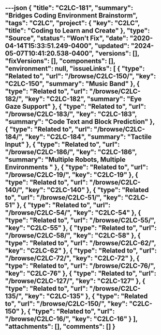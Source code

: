 ---json
{
  "title": "C2LC-181",
  "summary": "Bridges Coding Environment Brainstorm",
  "tags": "C2LC",
  "project": {
    "key": "C2LC",
    "title": "Coding to Learn and Create"
  },
  "type": "Source",
  "status": "Won't Fix",
  "date": "2020-04-14T15:33:51.249-0400",
  "updated": "2024-05-07T10:41:20.538-0400",
  "versions": [],
  "fixVersions": [],
  "components": [],
  "environment": null,
  "issueLinks": [
    {
      "type": "Related to",
      "url": "/browse/C2LC-150/",
      "key": "C2LC-150",
      "summary": "Music Band"
    },
    {
      "type": "Related to",
      "url": "/browse/C2LC-182/",
      "key": "C2LC-182",
      "summary": "Eye Gaze Support"
    },
    {
      "type": "Related to",
      "url": "/browse/C2LC-183/",
      "key": "C2LC-183",
      "summary": "Code Text and Block Prediction"
    },
    {
      "type": "Related to",
      "url": "/browse/C2LC-184/",
      "key": "C2LC-184",
      "summary": "Tactile Input"
    },
    {
      "type": "Related to",
      "url": "/browse/C2LC-186/",
      "key": "C2LC-186",
      "summary": "Multiple Robots, Multiple Environments "
    },
    {
      "type": "Related to",
      "url": "/browse/C2LC-19/",
      "key": "C2LC-19"
    },
    {
      "type": "Related to",
      "url": "/browse/C2LC-140/",
      "key": "C2LC-140"
    },
    {
      "type": "Related to",
      "url": "/browse/C2LC-51/",
      "key": "C2LC-51"
    },
    {
      "type": "Related to",
      "url": "/browse/C2LC-54/",
      "key": "C2LC-54"
    },
    {
      "type": "Related to",
      "url": "/browse/C2LC-55/",
      "key": "C2LC-55"
    },
    {
      "type": "Related to",
      "url": "/browse/C2LC-58/",
      "key": "C2LC-58"
    },
    {
      "type": "Related to",
      "url": "/browse/C2LC-62/",
      "key": "C2LC-62"
    },
    {
      "type": "Related to",
      "url": "/browse/C2LC-72/",
      "key": "C2LC-72"
    },
    {
      "type": "Related to",
      "url": "/browse/C2LC-76/",
      "key": "C2LC-76"
    },
    {
      "type": "Related to",
      "url": "/browse/C2LC-127/",
      "key": "C2LC-127"
    },
    {
      "type": "Related to",
      "url": "/browse/C2LC-135/",
      "key": "C2LC-135"
    },
    {
      "type": "Related to",
      "url": "/browse/C2LC-150/",
      "key": "C2LC-150"
    },
    {
      "type": "Related to",
      "url": "/browse/C2LC-16/",
      "key": "C2LC-16"
    }
  ],
  "attachments": [],
  "comments": []
}
---

        